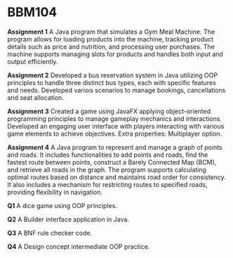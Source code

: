 # BBM104
**Assignment 1**
A Java program that simulates a Gym Meal Machine. The program allows for loading products into the machine, tracking product details such as price and nutrition, and processing user purchases. The machine supports managing slots for products and handles both input and output efficiently.

**Assignment 2**
Developed a bus reservation system in Java utilizing OOP principles to handle three distinct bus types, each with specific features and needs. Developed varioıs scenarios to manage bookings, cancellations and seat allocation.

**Assignment 3**
Created a game using JavaFX applying object-oriented programming principles to manage gameplay mechanics and interactions. Developed an engaging user interface with players interacting with various game elements to achieve objectives. Extra properties: Multiplayer option.

**Assignment 4**
A Java program to represent and manage a graph of points and roads. It includes functionalities to add points and roads, find the fastest route between points, construct a Barely Connected Map (BCM), and retrieve all roads in the graph. The program supports calculating optimal routes based on distance and maintains road order for consistency. It also includes a mechanism for restricting routes to specified roads, providing flexibility in navigation.


**Q1**
A dice game using OOP principles.

**Q2**
A Builder interface application in Java.

**Q3**
A BNF rule checker code.

**Q4**
A Design concept intermediate OOP practice.

